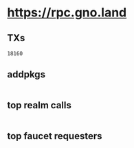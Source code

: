 # https://rpc.gno.land

## TXs
```
18160
```

## addpkgs
```
```

## top realm calls
```
```

## top faucet requesters
```
```

